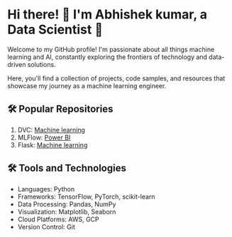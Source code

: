 <!DOCTYPE html>
<html>
<body>
  <h1>Hi there! 👋 I'm Abhishek kumar, a Data Scientist 🤖</h1>
  <p>Welcome to my GitHub profile! I'm passionate about all things machine learning and AI, constantly exploring the frontiers of technology and data-driven solutions.</p>
  
  <p>Here, you'll find a collection of projects, code samples, and resources that showcase my journey as a machine learning engineer.</p>
  <h2>🛠️ Popular Repositories</h2>
  <ol>
    <li>DVC:  <a href="https://github.com/Abhishek2220/Coffee-price-prediction-using-linear-regression">Machine learning</a> </li>
    <li>MLFlow: <a href="https://github.com/Abhishek2220/Abhishek-Ecommerse-Sales-dashboard-using-power-bi">Power BI</a> </li>
    <li>Flask: <a href="https://github.com/Abhishek2220/Loan-Prediction-using-Regression">Machine learning</a> </li>
  </ol>
   <h2>🛠️ Tools and Technologies</h2>
  <ul>
    <li>Languages: Python</li>
    <li>Frameworks: TensorFlow, PyTorch, scikit-learn</li>
    <li>Data Processing: Pandas, NumPy</li>
    <li>Visualization: Matplotlib, Seaborn</li>
    <li>Cloud Platforms: AWS, GCP</li>
    <li>Version Control: Git</li>
  </ul>


